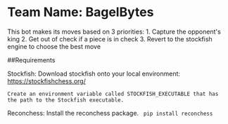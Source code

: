 # Team Name: BagelBytes

This bot makes its moves based on 3 priorities:
    1. Capture the opponent's king 
    2. Get out of check if a piece is in check 
    3. Revert to the stockfish engine to choose the best move


##Requirements 

Stockfish:
    Download stockfish onto your local environment: https://stockfishchess.org/
    
    Create an environment variable called STOCKFISH_EXECUTABLE that has the path to the Stockfish executable. 

Reconchess: 
    Install the reconchess package.
   ` pip install reconchess`
    